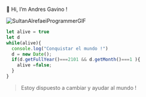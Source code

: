 👋 Hi, I’m Andres Gavino !


![SultanAlrefaeiProgrammerGIF](https://user-images.githubusercontent.com/50000912/196997214-48509ce3-278f-4d9c-b5bf-57c148545ccc.gif)

```javascript
let alive = true 
let d 
while(alive){
  console.log("Conquistar el mundo !")
  d = new Date();
  if(d.getFullYear()===2101 && d.getMonth()===1 ){
    alive =false;
  }
}
```







> Estoy dispuesto a cambiar y ayudar al mundo !
